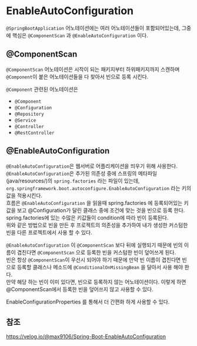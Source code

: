 # EnableAutoConfiguration

`@SpringBootApplication` 어노테이션에는 여러 어노테이션들이 포함되어있는데, 그중에 핵심은 `@ComponentScan` 과 `@EnableAutoConfiguration` 이다.

## @ComponentScan
`@ComponentScan` 어노테이션은 시작이 되는 패키지부터 하위패키지까지 스캔하며 `@Component`이 붙은 어노테이션들을 다 찾아서 빈으로 등록 시킨다.  
    
`@Component` 관련된 어노테이션은 
- `@Component`
- `@Configuration`
- `@Repository`
- `@Service`
- `@Controller`
- `@RestController`         

## @EnableAutoConfiguration
`@EnableAutoConfiguration`은 웹서버로 어플리케이션을 띄우기 위해 사용한다.  
`@EnableAutoConfiguration`은 추가된 의존성 중에 스프링의 메타파일(java/resources/)의 `spring.factories` 라는 파일이 있는데,  
`org.springframework.boot.autoconfigure.EnableAutoConfiguration` 라는 키의 값을 적용시킨다.    
흐름은 `@EnableAutoConfiguration` 을 읽을때 spring.factories 에 등록되어있는 키값을 보고 @Configuration가 달린 클래스 중에 조건에 맞는 것을 빈으로 등록 한다.    
spring.factories에 있는 수많은 키값들이 condition에 따라 빈이 등록된다.  
위와 같은 방법으로 빈을 만든 후 프로젝트의 의존성을 추가하여 내가 생성한 커스텀한 빈을 다른 프로젝트에서 사용 할 수 있다.  
 
`@EnableAutoConfiguration` 이 `@ComponentScan` 보다 뒤에 실행되기 때문에 빈의 이름이 겹친다면 `@ComponentScan` 으로 등록한 빈을 커스텀한 빈이 덮어쓰게 된다.  
빈은 항상 `@ComponentScan`이 우선시 되어야 하기 때문에 만약 빈 이름이 겹친다면 빈으로 등록할 클래스나 메소드에 `@ConditionalOnMissingBean` 을 달아서 사용 해야 한다.  
만약 해당 하는 빈이 이미 있다면, 빈으로 등록하지 않는 어노테이션이다. 이렇게 하면 @ComponentScan에서 등록한 빈을 덮어쓰지 않고 사용할 수 있다.  

EnableConfigurationProperties 를 통해서 더 간편화 하게 사용할 수 있다.  
## 참조
https://velog.io/@max9106/Spring-Boot-EnableAutoConfiguration